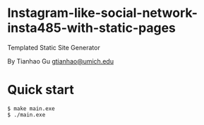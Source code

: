 Instagram-like-social-network-insta485-with-static-pages
===========================
Templated Static Site Generator

By Tianhao Gu <gtianhao@umich.edu>

# Quick start
```console
$ make main.exe
$ ./main.exe
```

